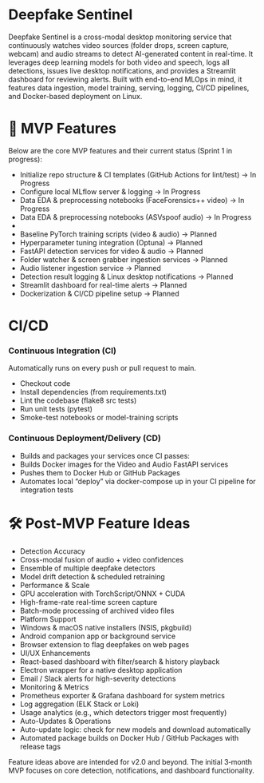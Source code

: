# Deepfake Sentinel

Deepfake Sentinel is a cross-modal desktop monitoring service that continuously watches video sources (folder drops, screen capture, webcam) and audio streams to detect AI-generated content in real-time. It leverages deep learning models for both video and speech, logs all detections, issues live desktop notifications, and provides a Streamlit dashboard for reviewing alerts. Built with end-to-end MLOps in mind, it features data ingestion, model training, serving, logging, CI/CD pipelines, and Docker-based deployment on Linux.

# 🚀 MVP Features

Below are the core MVP features and their current status (Sprint 1 in progress):

- Initialize repo structure & CI templates (GitHub Actions for lint/test) -> In Progress
- Configure local MLflow server & logging -> In Progress
- Data EDA & preprocessing notebooks (FaceForensics++ video) -> In Progress
- Data EDA & preprocessing notebooks (ASVspoof audio) -> In Progress
- 
- Baseline PyTorch training scripts (video & audio) -> Planned
- Hyperparameter tuning integration (Optuna) -> Planned
- FastAPI detection services for video & audio -> Planned
- Folder watcher & screen grabber ingestion services -> Planned
- Audio listener ingestion service -> Planned
- Detection result logging & Linux desktop notifications -> Planned
- Streamlit dashboard for real-time alerts -> Planned
- Dockerization & CI/CD pipeline setup ->  Planned

# CI/CD
### Continuous Integration (CI)
Automatically runs on every push or pull request to main.
- Checkout code
- Install dependencies (from requirements.txt)
- Lint the codebase (flake8 src tests)
- Run unit tests (pytest)
- Smoke-test notebooks or model-training scripts
### Continuous Deployment/Delivery (CD)
- Builds and packages your services once CI passes:
- Builds Docker images for the Video and Audio FastAPI services
- Pushes them to Docker Hub or GitHub Packages
- Automates local “deploy” via docker-compose up in your CI pipeline for integration tests

# 🛠 Post-MVP Feature Ideas

- Detection Accuracy
- Cross-modal fusion of audio + video confidences
- Ensemble of multiple deepfake detectors
- Model drift detection & scheduled retraining
- Performance & Scale
- GPU acceleration with TorchScript/ONNX + CUDA
- High-frame-rate real-time screen capture
- Batch-mode processing of archived video files
- Platform Support
- Windows & macOS native installers (NSIS, pkgbuild)
- Android companion app or background service
- Browser extension to flag deepfakes on web pages
- UI/UX Enhancements
- React-based dashboard with filter/search & history playback
- Electron wrapper for a native desktop application
- Email / Slack alerts for high-severity detections
- Monitoring & Metrics
- Prometheus exporter & Grafana dashboard for system metrics
- Log aggregation (ELK Stack or Loki)
- Usage analytics (e.g., which detectors trigger most frequently)
- Auto-Updates & Operations
- Auto-update logic: check for new models and download automatically
- Automated package builds on Docker Hub / GitHub Packages with release tags

Feature ideas above are intended for v2.0 and beyond. The initial 3‑month MVP focuses on core detection, notifications, and dashboard functionality.

